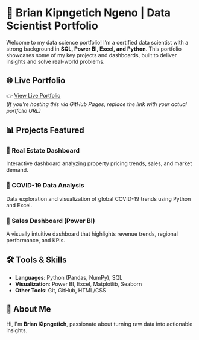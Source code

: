 # 💼 Brian Kipngetich Ngeno | Data Scientist Portfolio

Welcome to my data science portfolio! I’m a certified data scientist with a strong background in **SQL, Power BI, Excel, and Python**. This portfolio showcases some of my key projects and dashboards, built to deliver insights and solve real-world problems.

## 🌐 Live Portfolio

👉 [View Live Portfolio](https://github.com/briankipngetich)  
*(If you're hosting this via GitHub Pages, replace the link with your actual portfolio URL)*

## 📊 Projects Featured

### 🔹 Real Estate Dashboard
Interactive dashboard analyzing property pricing trends, sales, and market demand.

### 🔹 COVID-19 Data Analysis
Data exploration and visualization of global COVID-19 trends using Python and Excel.

### 🔹 Sales Dashboard (Power BI)
A visually intuitive dashboard that highlights revenue trends, regional performance, and KPIs.

## 🛠 Tools & Skills

- **Languages**: Python (Pandas, NumPy), SQL
- **Visualization**: Power BI, Excel, Matplotlib, Seaborn
- **Other Tools**: Git, GitHub, HTML/CSS

## 👋 About Me

Hi, I'm **Brian Kipngetich**, passionate about turning raw data into actionable insights.

